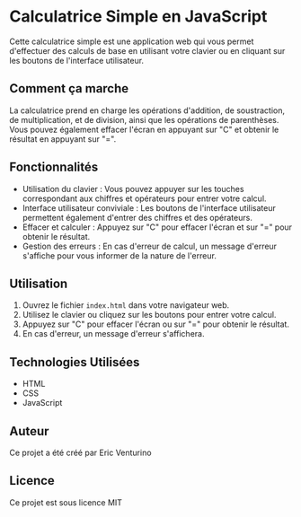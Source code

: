 
# Calculatrice Simple en JavaScript

Cette calculatrice simple est une application web qui vous permet d'effectuer des calculs de base en utilisant votre clavier ou en cliquant sur les boutons de l'interface utilisateur.


## Comment ça marche

La calculatrice prend en charge les opérations d'addition, de soustraction, de multiplication, et de division, ainsi que les opérations de parenthèses. Vous pouvez également effacer l'écran en appuyant sur "C" et obtenir le résultat en appuyant sur "=".

## Fonctionnalités

- Utilisation du clavier : Vous pouvez appuyer sur les touches correspondant aux chiffres et opérateurs pour entrer votre calcul.
- Interface utilisateur conviviale : Les boutons de l'interface utilisateur permettent également d'entrer des chiffres et des opérateurs.
- Effacer et calculer : Appuyez sur "C" pour effacer l'écran et sur "=" pour obtenir le résultat.
- Gestion des erreurs : En cas d'erreur de calcul, un message d'erreur s'affiche pour vous informer de la nature de l'erreur.

## Utilisation

1. Ouvrez le fichier `index.html` dans votre navigateur web.
2. Utilisez le clavier ou cliquez sur les boutons pour entrer votre calcul.
3. Appuyez sur "C" pour effacer l'écran ou sur "=" pour obtenir le résultat.
4. En cas d'erreur, un message d'erreur s'affichera.

## Technologies Utilisées

- HTML
- CSS
- JavaScript

## Auteur

Ce projet a été créé par Eric Venturino
## Licence

Ce projet est sous licence MIT 
